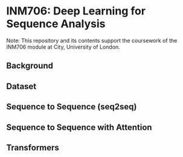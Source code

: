 # INM706: Deep Learning for Sequence Analysis

Note: This repository and its contents support the coursework of the INM706 module at City, University of London.

## Background

## Dataset

## Sequence to Sequence (seq2seq)

## Sequence to Sequence with Attention

## Transformers
